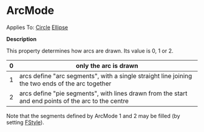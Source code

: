 




<h1 class="heading"><span class="name">ArcMode</span></h1>

Applies To: [Circle](./circle.md) [Ellipse](./ellipse.md)


**Description**


This property determines how arcs are drawn. Its value is 0, 1 or 2.


| 0 | only the arc is drawn |
| --- | ---  |
| 1 | arcs define "arc segments", with a single straight line joining the two ends of the arc together |
| 2 | arcs define "pie segments", with lines drawn from the start and end points of the arc to the centre |


Note that the segments defined by ArcMode 1 and 2 may be filled (by setting [FStyle](fstyle.md)).



